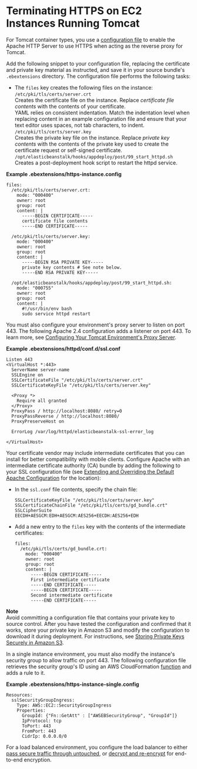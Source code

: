 # Terminating HTTPS on EC2 Instances Running Tomcat<a name="https-singleinstance-tomcat"></a>

For Tomcat container types, you use a [configuration file](ebextensions.md) to enable the Apache HTTP Server to use HTTPS when acting as the reverse proxy for Tomcat\.

Add the following snippet to your configuration file, replacing the certificate and private key material as instructed, and save it in your source bundle's `.ebextensions` directory\. The configuration file performs the following tasks:
+ The `files` key creates the following files on the instance:  
`/etc/pki/tls/certs/server.crt`  
Creates the certificate file on the instance\. Replace *certificate file contents* with the contents of your certificate\.  
YAML relies on consistent indentation\. Match the indentation level when replacing content in an example configuration file and ensure that your text editor uses spaces, not tab characters, to indent\.  
`/etc/pki/tls/certs/server.key`  
Creates the private key file on the instance\. Replace *private key contents* with the contents of the private key used to create the certificate request or self\-signed certificate\.   
`/opt/elasticbeanstalk/hooks/appdeploy/post/99_start_httpd.sh`  
Creates a post\-deployment hook script to restart the httpd service\.

**Example \.ebextensions/https\-instance\.config**  

```
files:
  /etc/pki/tls/certs/server.crt:
    mode: "000400"
    owner: root
    group: root
    content: |
      -----BEGIN CERTIFICATE-----
      certificate file contents
      -----END CERTIFICATE-----
      
  /etc/pki/tls/certs/server.key:
    mode: "000400"
    owner: root
    group: root
    content: |
      -----BEGIN RSA PRIVATE KEY-----
      private key contents # See note below.
      -----END RSA PRIVATE KEY-----

  /opt/elasticbeanstalk/hooks/appdeploy/post/99_start_httpd.sh:
    mode: "000755"
    owner: root
    group: root
    content: |
      #!/usr/bin/env bash
      sudo service httpd restart
```

You must also configure your environment's proxy server to listen on port 443\. The following Apache 2\.4 configuration adds a listener on port 443\. To learn more, see [Configuring Your Tomcat Environment's Proxy Server](java-tomcat-proxy.md)\.

**Example \.ebextensions/httpd/conf\.d/ssl\.conf**  

```
Listen 443
<VirtualHost *:443> 
  ServerName server-name
  SSLEngine on 
  SSLCertificateFile "/etc/pki/tls/certs/server.crt" 
  SSLCertificateKeyFile "/etc/pki/tls/certs/server.key" 

  <Proxy *> 
    Require all granted 
  </Proxy> 
  ProxyPass / http://localhost:8080/ retry=0 
  ProxyPassReverse / http://localhost:8080/ 
  ProxyPreserveHost on 

  ErrorLog /var/log/httpd/elasticbeanstalk-ssl-error_log 

</VirtualHost>
```

Your certificate vendor may include intermediate certificates that you can install for better compatibility with mobile clients\. Configure Apache with an intermediate certificate authority \(CA\) bundle by adding the following to your SSL configuration file \(see [Extending and Overriding the Default Apache Configuration](java-tomcat-proxy.md#java-tomcat-proxy-apache) for the location\):
+ In the `ssl.conf` file contents, specify the chain file:

  ```
  SSLCertificateKeyFile "/etc/pki/tls/certs/server.key"
  SSLCertificateChainFile "/etc/pki/tls/certs/gd_bundle.crt"
  SSLCipherSuite        EECDH+AESGCM:EDH+AESGCM:AES256+EECDH:AES256+EDH
  ```
+ Add a new entry to the `files` key with the contents of the intermediate certificates:

  ```
  files:
    /etc/pki/tls/certs/gd_bundle.crt:
      mode: "000400"
      owner: root
      group: root
      content: |
        -----BEGIN CERTIFICATE-----
        First intermediate certificate
        -----END CERTIFICATE-----
        -----BEGIN CERTIFICATE-----
        Second intermediate certificate
        -----END CERTIFICATE-----
  ```

**Note**  
Avoid committing a configuration file that contains your private key to source control\. After you have tested the configuration and confirmed that it works, store your private key in Amazon S3 and modify the configuration to download it during deployment\. For instructions, see [Storing Private Keys Securely in Amazon S3](https-storingprivatekeys.md)\.

In a single instance environment, you must also modify the instance's security group to allow traffic on port 443\. The following configuration file retrieves the security group's ID using an AWS CloudFormation [function](ebextensions-functions.md) and adds a rule to it\.

**Example \.ebextensions/https\-instance\-single\.config**  

```
Resources:
  sslSecurityGroupIngress: 
    Type: AWS::EC2::SecurityGroupIngress
    Properties:
      GroupId: {"Fn::GetAtt" : ["AWSEBSecurityGroup", "GroupId"]}
      IpProtocol: tcp
      ToPort: 443
      FromPort: 443
      CidrIp: 0.0.0.0/0
```

For a load balanced environment, you configure the load balancer to either [pass secure traffic through untouched](https-tcp-passthrough.md), or [decrypt and re\-encrypt](configuring-https-endtoend.md) for end\-to\-end encryption\.